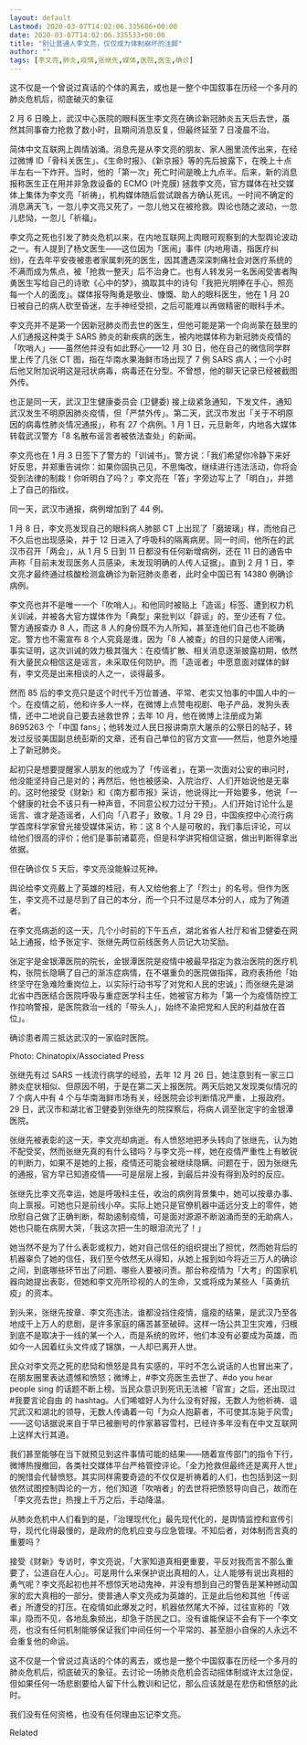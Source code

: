 ```yaml
---
layout: default
Lastmod: 2020-03-07T14:02:06.335606+00:00
date: 2020-03-07T14:02:06.335533+00:00
title: "别让普通人李文亮，仅仅成为体制崩坏的注脚"
author: ""
tags: [李文亮,肺炎,疫情,张继先,媒体,医院,医生,确诊]
---
```


这不仅是一个曾说过真话的个体的离去，或也是一整个中国叙事在历经一个多月的肺炎危机后，彻底破灭的象征

2 月 6 日晚上，武汉中心医院的眼科医生李文亮在确诊新冠肺炎五天后去世，虽然其同事奋力抢救了数小时，且期间消息反复，但最终延至 7 日凌晨不治。

简体中文互联网上舆情汹涌。消息先是从李文亮的朋友、家人圈里流传出来，在经过微博 ID「骨科关医生」、《生命时报》、《新京报》等的先后披露下，在晚上十点半左右一下炸开。当时，他的「第一次」死亡时间是晚上九点半。后来，新的消息报称医生正在用并非急救设备的 ECMO (叶克膜) 拯救李文亮，官方媒体在社交媒体上集体为李文亮「祈祷」，机构媒体随后尝试跟各方确认死讯。一时间不确定的消息满天飞，一忽儿李文亮又死了，一忽儿他又在被抢救。舆论也随之波动，一忽儿悲恸，一忽儿「祈福」。

李文亮之死也引发了肺炎危机以来，在内地互联网上肉眼可观察到的大型舆论波动之一。有人提到了杨文医生——这位因为「医闹」事件 (内地用语，指医疗纠纷)，在去年平安夜被患者家属刺死的医生，因其遭遇深深刺痛社会对医疗系统的不满而成为焦点，被「抢救一整天」后不治身亡。也有人转发另一名医闹受害者陶勇医生写给自己的诗歌《心中的梦》，摘取其中的诗句「我把光明捧在手心，照亮每一个人的面庞」。媒体报导陶勇是敬业、慷慨、助人的眼科医生，他在 1 月 20 日被自己的病人砍至昏迷，左手神经受损，之后可能难以再做精密的眼科手术。

李文亮并不是第一个因新冠肺炎而去世的医生，但他可能是第一个向尚蒙在鼓里的人们通报这种类于 SARS 肺炎的新疾病的医生，被内地媒体称为新冠肺炎疫情的「吹哨人」——虽然他并没有如此野心——12 月 30 日，他在自己的微信同学群里上传了几张 CT 图，指在华南水果海鲜市场出现了 7 例 SARS 病人；一个小时后他又附加说明这是冠状病毒，病毒还在分型。不曾想，他的聊天记录已经被截图外传。

也正是同一天，武汉卫生健康委员会 (卫健委) 接上级紧急通知，下发文件，通知武汉发生不明原因肺炎疫情，但「严禁外传」。第二天，武汉市发出「关于不明原因的病毒性肺炎情况通报」，称有 27 个病例。1 月 1 日，元旦新年，内地各大媒体转载武汉警方「8 名散布谣言者被依法查处」的新闻。

李文亮也在 1 月 3 日签下了警方的「训诫书」。警方说：「我们希望你冷静下来好好反思，并郑重告诫你：如果你固执己见，不思悔改，继续进行违法活动，你将会受到法律的制裁！你听明白了吗？」李文亮在「答」字旁边写上了「明白」，并摁上了自己的指纹。

同一天，武汉市通报，病例增加到了 44 例。

1 月 8 日，李文亮发现自己的眼科病人肺部 CT 上出现了「磨玻璃」样，而他自己不久后也出现感染，并于 12 日进入了呼吸科的隔离病房。同一时间，他所在的武汉市召开「两会」，从 1 月 5 日到 11 日都没有任何新增病例，还在 11 日的通告中声称「目前未发现医务人员感染，未发现明确的人传人证据」。直到 2 月 1 日，李文亮才最终通过核酸检测盒确诊为新冠肺炎患者，此时全中国已有 14380 例确诊病例。

李文亮也并不是唯一一个「吹哨人」。和他同时被贴上「造谣」标签、遭到权力机关训诫，并被各大官方媒体作为「典型」来批判以「辟谣」的，至少还有 7 位。警方通报查办 8 人，而这 8 人的身份既不为人所知，甚至连他们自己也不能确定。警方也不需宣布 8 个人究竟是谁，因为「8 人被查」的目的只是使人闭嘴，事实证明，这次训诫的效力极其强大：在疫情扩散、相关消息逐渐披露初期，依然有大量民众相信这是谣言，未采取任何防护。而「造谣者」中愿意面对媒体的鲜有，李文亮是出来相谈的人之一，谈得最多。

然而 85 后的李文亮只是这个时代千万位普通、平常、老实又怕事的中国人中的一个。在疫情之前，他和许多人一样，在微博上点赞电视剧、电子产品，发狗头表情，还中二地说自己要去拯救世界；去年 10 月，他在微博上注册成为第 8695263 个「中国 fans」；他转发过人民日报讲南京大屠杀的公祭日的帖子，转发过反驳美国副总统彭斯的文章，还有自己单位的官方文宣——然后，他意外地撞上了新冠肺炎。

起初只是想要提醒家人朋友的他成为了「传谣者」，在第一次面对公安的审问时，他没能坚持自己是对的；再然后，他也被感染、入院治疗、人们开始说他是无辜的。这时他接受《财新》和《南方都市报》采访，他说得比一开始要多，他说「一个健康的社会不该只有一种声音，不同意公权力过分干预」。人们开始讨论什么是谣言、谁才是造谣者，人们向「八君子」致敬。1 月 29 日，中国疾控中心流行病学首席科学家曾光接受媒体采访，称：这 8 个人是可敬的，我们事后评论，可以给他们很高的评价；他们是事前诸葛亮，但是科学讲究相信证据，做出判断得拿出依据。

但在确诊仅 5 天后，李文亮没能躲过死神。

舆论给李文亮戴上了英雄的桂冠，有人又给他套上了「烈士」的名号。但作为医生，李文亮不过是尽到了自己的本分，而一个只不过是尽本分的人，成为了殉道者。

在李文亮病逝的这一天，几个小时前的下午五点，湖北省省人社厅和省卫健委在网站上通报，给予张定宇、张继先两位前线医务人员记大功奖励。

张定宇是金银潭医院的院长，金银潭医院是疫情中被最早指定为救治医院的医疗机构，张院长隐瞒了自己的渐冻症病情，在不堪重负的医院做指挥，政府表扬他「始终坚守在急难险重岗位上，以实际行动书写了对党和人民的忠诚」；而张继先是湖北省中西医结合医院呼吸与重症医学科主任，她被官方称为「第一个为疫情防控工作拉响警报，是医院救治一线的「带头人」，始终不渝把党和人民的利益放在首位」。

确诊患者周三抵达武汉的一家临时医院。

Photo: Chinatopix/Associated Press

张继先有过 SARS 一线流行病学的经验，去年 12 月 26 日，她注意到有一家三口肺炎症状相似、但原因不明，于是在第二天上报医院。两天后她又发现类似情况的 7 个病人中有 4 个与华南海鲜市场有关，经医院会诊判断情况严重，上报政府。29 日，武汉市和湖北省卫健委到张继先的院探察后，将病人调至张定宇的金银潭医院。

张继先被表彰的这一天，李文亮却病逝。有人愤怒地把矛头转向了张继先，认为她不配受奖，然而张继先真的有什么错吗？与李文亮一样，她在疫情严重性上有敏锐的判断力，如果不是她的上报，疫情还可能会被继续隐瞒。问题在于，因为张继先的通报，官方早已知道疫情——可是层层上报，到最后并没有得到及时的反应。

张继先比李文亮幸运，她是呼吸科主任，收治的病例背景集中，她可以按章办事、向上禀报。可她也只是前线小卒。实际上她只是官僚机器中遥远分支上的零件，她欣慰自己做了正确判断，帮助遏制疫情，可是面对源源不断汹涌而至的无助病人，她也只能在病房大哭，「我这次把一生的眼泪流光了！」

她当然不是为了什么表彰或权力，她对自己信任的组织提出了担忧，然而她背后的机器辜负了她的信任，我们至今依然无从得知，从她上报到如今将近三万人的确诊之间，到底哪些环节出了问题、哪些人要被问责。那台称疫情为「大考」的国家机器向她提出表彰，但她和李文亮所珍视的人的生命，又或将成为某些人「英勇抗疫」的资本。

到头来，张继先按章、李文亮违法，谁都没挡住疫情，瘟疫的结果，是武汉乃至各地成千上万人的悲剧，是许多家庭的痛苦甚至破碎。这样一场公共卫生灾难，归根到底不是取决于一线的某一个人，而是系统的败坏，他们本没有必要成为英雄，而如今一人因着红头文件成了锦旗，一人却已离开人世。

民众对李文亮之死的悲恸和愤怒是具有实感的，平时不怎么说话的人也冒出来了，在朋友圈里表达遗憾和愤怒；微博上，#李文亮医生去世了、#do you hear people sing 的话题不断上榜。当民众意识到死讯无法被「官宣」之后，还出现过 #我要言论自由 的 hashtag。人们唏嘘好人为什么没有好报，无数人为他祈祷、诅咒武汉和湖北的领导，无数人传诵着一句「为众人抱薪者，不可使其冻毙于风雪」——这句话据说来自于早已被删号的作家慕容雪村，已经许多年没有在中文互联网上这样大行其道。

我们甚至能够在当下就预见到这件事情可能的结果——随着宣传部门的指令下行，微博热搜撤回，各类社交媒体平台严格管控评论。「全力抢救但最终还是离开人世」的惋惜会代替愤怒。其实同样需要奇迹的不仅仅是祈祷着的人们，也包括到这一刻依然试图控制舆论的一方，他们知道「吹哨者」的去世将把愤怒导向自己，故而在「李文亮去世」热搜上千万之后，手动降温。

从肺炎危机中人们看到的是，「治理现代化」最先现代化的，是舆情监控和宣传引导，现代化得最慢的，是政府的危机应变与应急管理。不知后者，对体制而言真的重要吗？

接受《财新》专访时，李文亮说，「大家知道真相更重要，平反对我而言不那么重要了，公道自在人心」。可是用什么来保护说出真相的人，让人能够有说出真相的勇气呢？李文亮起初也并不想惊天地动鬼神，并没有想到自己的警告是某种撼动国家的宏大真相的一部分。使普通人李文亮成为英雄的，正是此后他和其他「传谣者」所遭受的打压。在疫情如此爆发之时，机器依然尾大不掉，过往宣称的「效率」隐而不见，各地乱象频出，却急于防民之口。没有谁能保证不会有下一个李文亮，也没有任何机制能够保证我们中间任何一个平常的、甚至胆小自保的人永远不会重复他的命运。

这不仅是一个曾说过真话的个体的离去，或也是一整个中国叙事在历经一个多月的肺炎危机后，彻底破灭的象征。去讨论一场肺炎危机会否动摇体制或许太过急促，但如果任何一场悲剧要给人留下什么教训和记忆，那么应该就是在悲伤和愤怒的此时。

我们没有任何资格，也没有任何理由忘记李文亮。

Related

